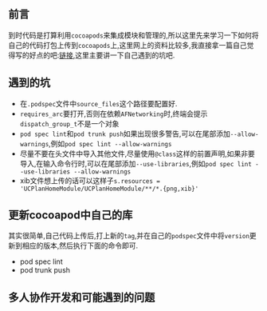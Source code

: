## 前言

到时代码是打算利用`cocoapods`来集成模块和管理的,所以这里先来学习一下如何将自己的代码打包上传到`cocoapods`上,这里网上的资料比较多,我直接拿一篇自己觉得写的好点的吧:[链接](http://www.cocoachina.com/ios/20160301/15459.html),这里主要讲一下自己遇到的坑吧.

## 遇到的坑

- 在`.podspec`文件中`source_files`这个路径要配置好.
- `requires_arc`要打开,否则在依赖`AFNetworking`时,终端会提示`dispatch_group_t`不是一个对象
- `pod spec lint`和`pod trunk push`如果出现很多警告,可以在尾部添加`--allow-warnings`,例如`pod spec lint --allow-warnings`
- 尽量不要在头文件中导入其他文件,尽量使用`@class`这样的前置声明,如果非要导入,在输入命令行时,可以在尾部添加`--use-libraries`,例如`pod spec lint --use-libraries --allow-warnings`
- xib文件想上传的话可以这样子`s.resources = 'UCPlanHomeModule/UCPlanHomeModule/**/*.{png,xib}'`

## 更新cocoapod中自己的库

其实很简单,自己代码上传后,打上新的`tag`,并在自己的`podspec`文件中将`version`更新到相应的版本,然后执行下面的命令即可.

- pod spec lint
- pod trunk push

## 多人协作开发和可能遇到的问题